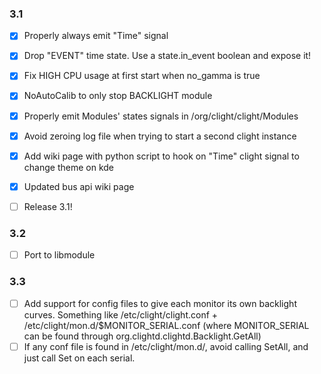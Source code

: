 ### 3.1
- [x] Properly always emit "Time" signal
- [x] Drop "EVENT" time state. Use a state.in_event boolean and expose it!
- [x] Fix HIGH CPU usage at first start when no_gamma is true
- [x] NoAutoCalib to only stop BACKLIGHT module
- [x] Properly emit Modules' states signals in /org/clight/clight/Modules

- [x] Avoid zeroing log file when trying to start a second clight instance

- [x] Add wiki page with python script to hook on "Time" clight signal to change theme on kde
- [x] Updated bus api wiki page


- [ ] Release 3.1!

### 3.2
- [ ] Port to libmodule

### 3.3
- [ ] Add support for config files to give each monitor its own backlight curves. Something like /etc/clight/clight.conf + /etc/clight/mon.d/$MONITOR_SERIAL.conf (where MONITOR_SERIAL can be found through org.clightd.clightd.Backlight.GetAll)
- [ ] If any conf file is found in /etc/clight/mon.d/, avoid calling SetAll, and just call Set on each serial.
